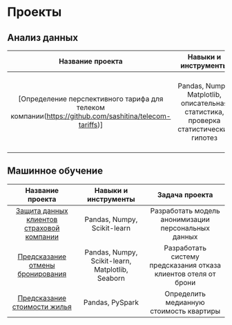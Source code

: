 <!--### Hi there 👋


**sashitina/sashitina** is a ✨ _special_ ✨ repository because its `README.md` (this file) appears on your GitHub profile.

Here are some ideas to get you started:

- 🔭 I’m currently working on ...
- 🌱 I’m currently learning ...
- 👯 I’m looking to collaborate on ...
- 🤔 I’m looking for help with ...
- 💬 Ask me about ...
- 📫 How to reach me: ...
- 😄 Pronouns: ...
- ⚡ Fun fact: ...
-->

# Проекты
## Анализ данных

| Название проекта                                      | Навыки и инструменты       | Задача проекта               |
|:-----------------------------------------------------:|:------------------------:|:---------------------------: |
|[Определение перспективного тарифа для телеком компании(https://github.com/sashitina/telecom-tariffs)]| Pandas, Numpy, Matplotlib, описательная статистика, проверка статистических гипотез | На основе данных клиентов оператора сотовой связи проанализировать поведение клиентов и поиск оптимального тарифа |

## Машинное обучение

| Название проекта                                      | Навыки и инструменты        | Задача проекта              |
|:-----------------------------------------------------:|:------------------------:|:---------------------------:|
|[Защита данных клиентов страховой компании](https://github.com/sashitina/personal-data-protection)| Pandas, Numpy, Scikit-learn | Разработать модель анонимизации персональных данных |
|[Предсказание отмены бронирования](https://github.com/sashitina/churn-prediction)| Pandas, Numpy, Scikit-learn, Matplotlib, Seaborn | Разработать систему предсказания отказа клиентов отеля от брони |
|[Предсказание стоимости жилья](https://github.com/sashitina/predicting-house-prices-pyspark)| Pandas, PySpark | Определить медианную стоимость квартиры |
